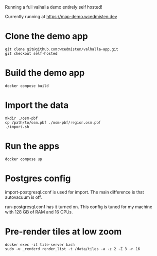 Running a full valhalla demo entirely self hosted!

Currently running at https://map-demo.wcedmisten.dev

# Clone the demo app

```
git clone git@github.com:wcedmisten/valhalla-app.git
git checkout self-hosted
```

# Build the demo app

```
docker compose build
```

# Import the data

```
mkdir ./osm-pbf
cp /path/to/osm.pbf ./osm-pbf/region.osm.pbf
./import.sh
```

# Run the apps

```
docker compose up
```

# Postgres config

import-postgresql.conf is used for import. The main difference is that autovacuum is off.

run-postgresql.conf has it turned on. This config is tuned for my machine with 128 GB of RAM and 16 CPUs.

# Pre-render tiles at low zoom

```
docker exec -it tile-server bash
sudo -u _renderd render_list -t /data/tiles -a -z 2 -Z 3 -n 16
```


